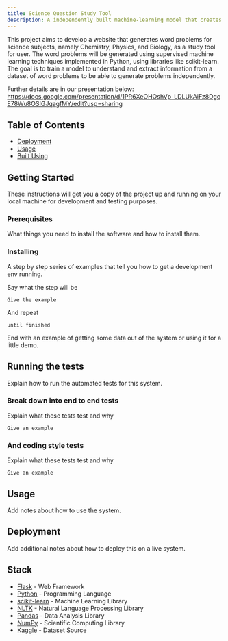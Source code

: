 ```yaml
---
title: Science Question Study Tool 
description: A independently built machine-learning model that creates and classifies science questions to be used as a study tool.
---
```


<p> This project aims to develop a website that generates word problems for science subjects, namely Chemistry, Physics, and Biology, as a study tool for user. The word problems will be generated using supervised machine learning techniques implemented in Python, using libraries like scikit-learn. The goal is to train a model to understand and extract information from a dataset of word problems to be able to generate problems independently.

Further details are in our presentation below: https://docs.google.com/presentation/d/1PR6XeOHOshVp_LDLUkAiFz8DgcE78Wu8OSIGJqagfMY/edit?usp=sharing
    <br> 
</p>

## Table of Contents

- [Deployment](#deployment)
- [Usage](#usage)
- [Built Using](#built_using)

## Getting Started <a name = "getting_started"></a>

These instructions will get you a copy of the project up and running on your local machine for development and testing purposes.

### Prerequisites

What things you need to install the software and how to install them.

### Installing

A step by step series of examples that tell you how to get a development env running.

Say what the step will be

```
Give the example
```

And repeat

```
until finished
```

End with an example of getting some data out of the system or using it for a little demo.

## Running the tests <a name = "tests"></a>

Explain how to run the automated tests for this system.

### Break down into end to end tests

Explain what these tests test and why

```
Give an example
```

### And coding style tests

Explain what these tests test and why

```
Give an example
```

## Usage <a name="usage"></a>

Add notes about how to use the system.

## Deployment <a name = "deployment"></a>

Add additional notes about how to deploy this on a live system.

## Stack <a name = "built_using"></a>

- [Flask](https://flask.palletsprojects.com/en/1.1.x/) - Web Framework
- [Python](https://www.python.org/) - Programming Language
- [scikit-learn](https://scikit-learn.org/stable/) - Machine Learning Library
- [NLTK](https://www.nltk.org/) - Natural Language Processing Library
- [Pandas](https://pandas.pydata.org/) - Data Analysis Library
- [NumPy](https://numpy.org/) - Scientific Computing Library
- [Kaggle](https://www.kaggle.com/) - Dataset Source

